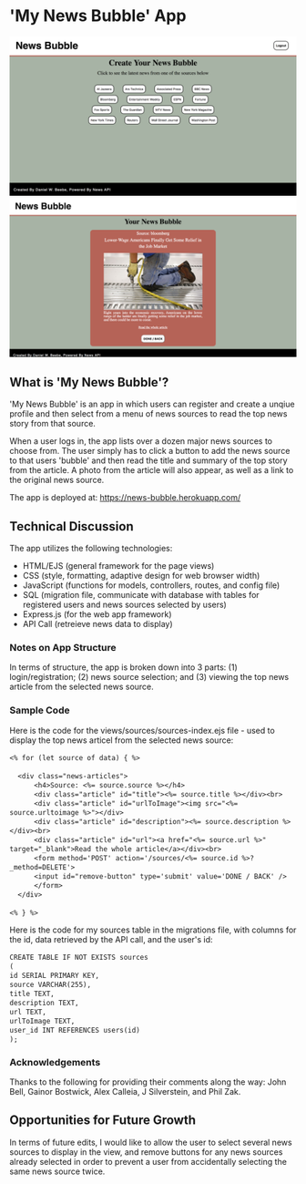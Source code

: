 # 'My News Bubble' App

<img src="images/menu-image.png">

<img src="images/article-image.png">

## What is 'My News Bubble'?

'My News Bubble' is an app in which users can register and create a unqiue profile and then select from a menu of news sources to read the top news story from that source.

When a user logs in, the app lists over a dozen major news sources to choose from. The user simply has to click a button to add the news source to that users 'bubble' and then read the title and summary of the top story from the article.  A photo from the article will also appear, as well as a link to the original news source.

The app is deployed at: https://news-bubble.herokuapp.com/

## Technical Discussion

The app utilizes the following technologies:

* HTML/EJS (general framework for the page views)
* CSS (style, formatting, adaptive design for web browser width)
* JavaScript (functions for models, controllers, routes, and config file)
* SQL (migration file, communicate with database with tables for registered users and news sources selected by users)
* Express.js (for the web app framework)
* API Call (retreieve news data to display)

### Notes on App Structure

In terms of structure, the app is broken down into 3 parts: (1) login/registration; (2) news source selection; and (3) viewing the top news article from the selected news source. 

### Sample Code

Here is the code for the views/sources/sources-index.ejs file - used to display the top news articel from the selected news source:

    <% for (let source of data) { %>

      <div class="news-articles">
          <h4>Source: <%= source.source %></h4>
          <div class="article" id="title"><%= source.title %></div><br>
          <div class="article" id="urlToImage"><img src="<%= source.urltoimage %>"></div>
          <div class="article" id="description"><%= source.description %></div><br>
          <div class="article" id="url"><a href="<%= source.url %>" target="_blank">Read the whole article</a></div><br>
          <form method='POST' action='/sources/<%= source.id %>?_method=DELETE'>
          <input id="remove-button" type='submit' value='DONE / BACK' />
          </form>
      </div>

    <% } %>
  </div>


Here is the code for my sources table in the migrations file, with columns for the id, data retrieved by the API call, and the user's id:

    CREATE TABLE IF NOT EXISTS sources
    (
    id SERIAL PRIMARY KEY,
    source VARCHAR(255),
    title TEXT,
    description TEXT,
    url TEXT,
    urlToImage TEXT,
    user_id INT REFERENCES users(id)
    );

### Acknowledgements

Thanks to the following for providing their comments along the way: John Bell, Gainor Bostwick, Alex Calleia, J Silverstein, and Phil Zak.

## Opportunities for Future Growth

In terms of future edits, I would like to allow the user to select several news sources to display in the view, and remove buttons for any news sources already selected in order to prevent a user from accidentally selecting the same news source twice.
